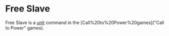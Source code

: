 # Free Slave

Free Slave is a [unit](unit) command in the [Call%20to%20Power%20games]("Call to Power" games).
